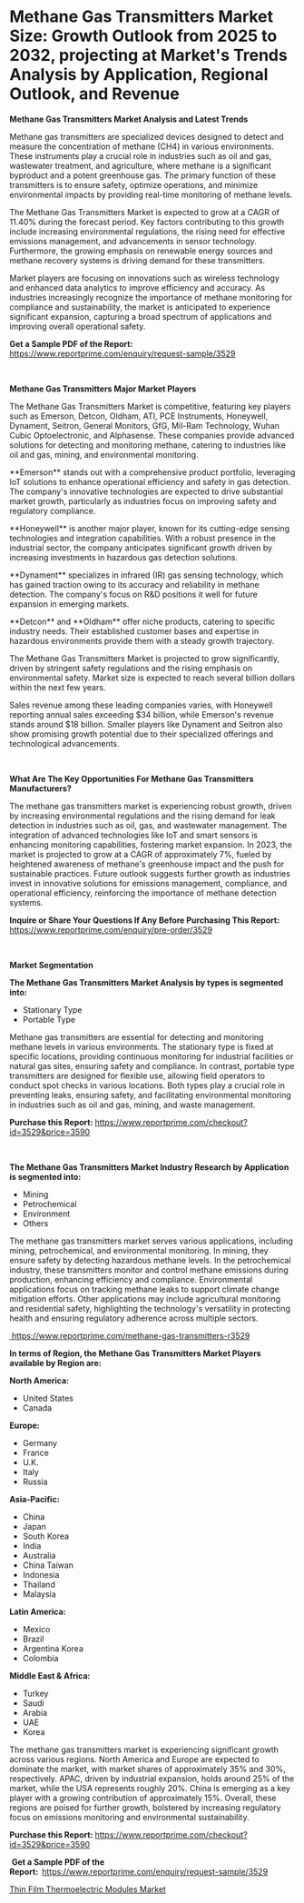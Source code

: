 <p><h1>Methane Gas Transmitters Market Size: Growth Outlook from 2025 to 2032, projecting at Market's Trends Analysis by Application, Regional Outlook, and Revenue</h1></p><p><strong>Methane Gas Transmitters Market Analysis and Latest Trends</strong></p>
<p><p>Methane gas transmitters are specialized devices designed to detect and measure the concentration of methane (CH4) in various environments. These instruments play a crucial role in industries such as oil and gas, wastewater treatment, and agriculture, where methane is a significant byproduct and a potent greenhouse gas. The primary function of these transmitters is to ensure safety, optimize operations, and minimize environmental impacts by providing real-time monitoring of methane levels.</p><p>The Methane Gas Transmitters Market is expected to grow at a CAGR of 11.40% during the forecast period. Key factors contributing to this growth include increasing environmental regulations, the rising need for effective emissions management, and advancements in sensor technology. Furthermore, the growing emphasis on renewable energy sources and methane recovery systems is driving demand for these transmitters. </p><p>Market players are focusing on innovations such as wireless technology and enhanced data analytics to improve efficiency and accuracy. As industries increasingly recognize the importance of methane monitoring for compliance and sustainability, the market is anticipated to experience significant expansion, capturing a broad spectrum of applications and improving overall operational safety.</p></p>
<p><strong>Get a Sample PDF of the Report:&nbsp;</strong> <a href="https://www.reportprime.com/enquiry/request-sample/3529?utm_campaign=2273&utm_medium=2&utm_source=Github&utm_content=ia&utm_term=18032025&utm_id=methane-gas-transmitters">https://www.reportprime.com/enquiry/request-sample/3529</a></p>
<p>&nbsp;</p>
<p><strong>Methane Gas Transmitters Major Market Players</strong></p>
<p><p>The Methane Gas Transmitters Market is competitive, featuring key players such as Emerson, Detcon, Oldham, ATI, PCE Instruments, Honeywell, Dynament, Seitron, General Monitors, GfG, Mil-Ram Technology, Wuhan Cubic Optoelectronic, and Alphasense. These companies provide advanced solutions for detecting and monitoring methane, catering to industries like oil and gas, mining, and environmental monitoring.</p><p>**Emerson** stands out with a comprehensive product portfolio, leveraging IoT solutions to enhance operational efficiency and safety in gas detection. The company's innovative technologies are expected to drive substantial market growth, particularly as industries focus on improving safety and regulatory compliance.</p><p>**Honeywell** is another major player, known for its cutting-edge sensing technologies and integration capabilities. With a robust presence in the industrial sector, the company anticipates significant growth driven by increasing investments in hazardous gas detection solutions.</p><p>**Dynament** specializes in infrared (IR) gas sensing technology, which has gained traction owing to its accuracy and reliability in methane detection. The company's focus on R&D positions it well for future expansion in emerging markets.</p><p>**Detcon** and **Oldham** offer niche products, catering to specific industry needs. Their established customer bases and expertise in hazardous environments provide them with a steady growth trajectory.</p><p>The Methane Gas Transmitters Market is projected to grow significantly, driven by stringent safety regulations and the rising emphasis on environmental safety. Market size is expected to reach several billion dollars within the next few years.</p><p>Sales revenue among these leading companies varies, with Honeywell reporting annual sales exceeding $34 billion, while Emerson's revenue stands around $18 billion. Smaller players like Dynament and Seitron also show promising growth potential due to their specialized offerings and technological advancements.</p></p>
<p>&nbsp;</p>
<p><strong>What Are The Key Opportunities For Methane Gas Transmitters Manufacturers?</strong></p>
<p><p>The methane gas transmitters market is experiencing robust growth, driven by increasing environmental regulations and the rising demand for leak detection in industries such as oil, gas, and wastewater management. The integration of advanced technologies like IoT and smart sensors is enhancing monitoring capabilities, fostering market expansion. In 2023, the market is projected to grow at a CAGR of approximately 7%, fueled by heightened awareness of methane's greenhouse impact and the push for sustainable practices. Future outlook suggests further growth as industries invest in innovative solutions for emissions management, compliance, and operational efficiency, reinforcing the importance of methane detection systems.</p></p>
<p><strong>Inquire or Share Your Questions If Any Before Purchasing This Report:</strong> <a href="https://www.reportprime.com/enquiry/pre-order/3529?utm_campaign=2273&utm_medium=2&utm_source=Github&utm_content=ia&utm_term=18032025&utm_id=methane-gas-transmitters">https://www.reportprime.com/enquiry/pre-order/3529</a></p>
<p>&nbsp;</p>
<p><strong>Market Segmentation</strong></p>
<p><strong>The Methane Gas Transmitters Market Analysis by types is segmented into:</strong></p>
<p><ul><li>Stationary Type</li><li>Portable Type</li></ul></p>
<p><p>Methane gas transmitters are essential for detecting and monitoring methane levels in various environments. The stationary type is fixed at specific locations, providing continuous monitoring for industrial facilities or natural gas sites, ensuring safety and compliance. In contrast, portable type transmitters are designed for flexible use, allowing field operators to conduct spot checks in various locations. Both types play a crucial role in preventing leaks, ensuring safety, and facilitating environmental monitoring in industries such as oil and gas, mining, and waste management.</p></p>
<p><strong>Purchase this Report:&nbsp;</strong><a href="https://www.reportprime.com/checkout?id=3529&price=3590&utm_campaign=2273&utm_medium=2&utm_source=Github&utm_content=ia&utm_term=18032025&utm_id=methane-gas-transmitters">https://www.reportprime.com/checkout?id=3529&price=3590</a></p>
<p>&nbsp;</p>
<p><strong>The Methane Gas Transmitters Market Industry Research by Application is segmented into:</strong></p>
<p><ul><li>Mining</li><li>Petrochemical</li><li>Environment</li><li>Others</li></ul></p>
<p><p>The methane gas transmitters market serves various applications, including mining, petrochemical, and environmental monitoring. In mining, they ensure safety by detecting hazardous methane levels. In the petrochemical industry, these transmitters monitor and control methane emissions during production, enhancing efficiency and compliance. Environmental applications focus on tracking methane leaks to support climate change mitigation efforts. Other applications may include agricultural monitoring and residential safety, highlighting the technology's versatility in protecting health and ensuring regulatory adherence across multiple sectors.</p></p>
<p><a href="https://www.reportprime.com/methane-gas-transmitters-r3529?utm_campaign=2273&utm_medium=2&utm_source=Github&utm_content=ia&utm_term=18032025&utm_id=methane-gas-transmitters">&nbsp;https://www.reportprime.com/methane-gas-transmitters-r3529</a></p>
<p><strong>In terms of Region, the Methane Gas Transmitters Market Players available by Region are:</strong></p>
<p>
    <p> <strong> North America: </strong>
        <ul>
            <li>United States</li>
            <li>Canada</li>
        </ul>
        </p> 
    <p> <strong> Europe: </strong>
        <ul>
            <li>Germany</li>
            <li>France</li>
            <li>U.K.</li>
            <li>Italy</li>
            <li>Russia</li>
        </ul>
        </p> 
    <p> <strong> Asia-Pacific: </strong>
        <ul>
            <li>China</li>
            <li>Japan</li>
            <li>South Korea</li>
            <li>India</li>
            <li>Australia</li>
            <li>China Taiwan</li>
            <li>Indonesia</li>
            <li>Thailand</li>
            <li>Malaysia</li>
        </ul>
        </p> 
    <p> <strong> Latin America: </strong>
        <ul>
            <li>Mexico</li>
            <li>Brazil</li>
            <li>Argentina Korea</li>
            <li>Colombia</li>
        </ul>
        </p> 
    <p> <strong> Middle East & Africa: </strong>
        <ul>
            <li>Turkey</li>
            <li>Saudi</li>
            <li>Arabia</li>
            <li>UAE</li>
            <li>Korea</li>
        </ul>
    </p>
    </p>
<p><p>The methane gas transmitters market is experiencing significant growth across various regions. North America and Europe are expected to dominate the market, with market shares of approximately 35% and 30%, respectively. APAC, driven by industrial expansion, holds around 25% of the market, while the USA represents roughly 20%. China is emerging as a key player with a growing contribution of approximately 15%. Overall, these regions are poised for further growth, bolstered by increasing regulatory focus on emissions monitoring and environmental sustainability.</p></p>
<p><strong>Purchase this Report: </strong><a href="https://www.reportprime.com/checkout?id=3529&price=3590&utm_campaign=2273&utm_medium=2&utm_source=Github&utm_content=ia&utm_term=18032025&utm_id=methane-gas-transmitters">https://www.reportprime.com/checkout?id=3529&price=3590</a></p>
<p>&nbsp;<strong>Get a Sample PDF of the Report:&nbsp;&nbsp;</strong><a href="https://www.reportprime.com/enquiry/request-sample/3529?utm_campaign=2273&utm_medium=2&utm_source=Github&utm_content=ia&utm_term=18032025&utm_id=methane-gas-transmitters">https://www.reportprime.com/enquiry/request-sample/3529</a></p>
<p><strong></strong></p>
<p><p><a href="https://github.com/amramcocosxa/Market-Research-Report-List-1/blob/main/thin-film-thermoelectric-modules-market.md?utm_campaign=2273&utm_medium=2&utm_source=Github&utm_content=ia&utm_term=18032025&utm_id=methane-gas-transmitters">Thin Film Thermoelectric Modules Market</a></p></p>